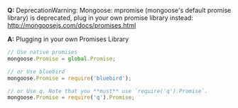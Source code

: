 __Q:__ DeprecationWarning: Mongoose: mpromise (mongoose's default promise library) is deprecated, plug in your own promise library instead: http://mongoosejs.com/docs/promises.html

__A:__ Plugging in your own Promises Library

```js
// Use native promises
mongoose.Promise = global.Promise;

// or Use bluebird
mongoose.Promise = require('bluebird');

// or Use q. Note that you **must** use `require('q').Promise`.
mongoose.Promise = require('q').Promise;
```
